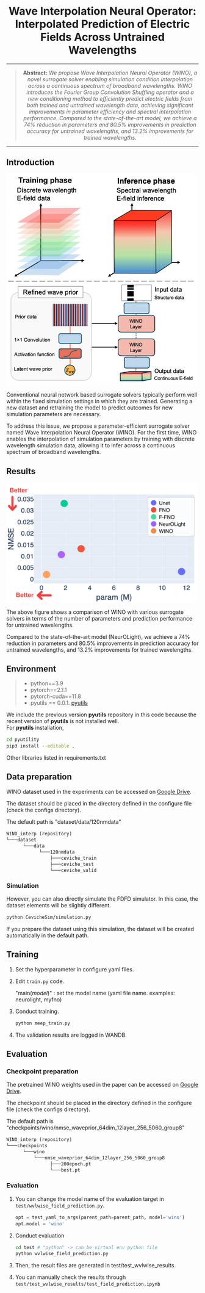 <div align="center">
<h1> Wave Interpolation Neural Operator: Interpolated Prediction of Electric Fields Across Untrained Wavelengths </h1>

<hr />

> **Abstract:** *We propose Wave Interpolation Neural Operator (WINO), a novel surrogate solver enabling simulation condition interpolation across a continuous spectrum of broadband wavelengths. WINO introduces the Fourier Group Convolution Shuffling operator and a new conditioning method to efficiently predict electric fields from both trained and untrained wavelength data, achieving significant improvements in parameter efficiency and spectral interpolation performance. Compared to the state-of-the-art model, we achieve a 74% reduction in parameters and 80.5% improvements in prediction accuracy for untrained wavelengths, and 13.2% improvements for trained wavelengths.* 
<hr />
</div>

## Introduction


<img src="figures/Fig1.png" width="500"/>

Conventional neural network based surrogate solvers typically perform well within the fixed simulation settings in which they are trained.
Generating a new dataset and retraining the model to predict outcomes for new simulation parameters
are necessary.

To address this issue, we propose a parameter-efficient surrogate solver named Wave Interpolation Neural Operator (WINO). For the first time, WINO enables the interpolation of simulation parameters by training with discrete wavelength simulation data, allowing it to infer across a continuous spectrum of broadband wavelengths.

## Results
<img src="figures/SupFig.png" width="500"/>

The above figure shows a comparison of WINO with various surrogate solvers in terms of the number of parameters and prediction performance for untrained wavelengths.

Compared to the state-of-the-art model (NeurOLight), we achieve a $74\%$ reduction in parameters and $80.5\%$ improvements in prediction accuracy for untrained wavelengths, and $13.2\%$ improvements for trained wavelengths.

## Environment

>- python==3.9
>- pytorch==2.1.1
>- pytorch-cuda==11.8
>- pyutils == 0.0.1. [pyutils](https://github.com/JeremieMelo/pyutility)

We include the previous version **pyutils** repository in this code because the recent version of **pyutils** is not installed well.  
For **pyutils** installation,
```bash
cd pyutility
pip3 install --editable .
```




Other libraries listed in requirements.txt


## Data preparation
WINO dataset used in the experiments can be accessed on [Google Drive](https://drive.google.com/drive/folders/1XtZV9mEScLZlqLjuU-Udur4bktvj9ZNC?usp=sharing).

The dataset should be placed in the directory defined in the configure file (check the configs directory).

The default path is "dataset/data/120nmdata"

```
WINO_interp (repository)
└───dataset
      └───data
            └───120nmdata
                ├───ceviche_train
                ├───ceviche_test
                └───ceviche_valid
```


### Simulation
However, you can also directly simulate the FDFD simulator. In this case, the dataset elements will be slightly different.

```bash
python CevicheSim/simulation.py
```
If you prepare the dataset using this simulation, the dataset will be created automatically in the default path.


## Training
1. Set the hyperparameter in configure yaml files.
2. Edit `train.py` code.

    "main(_model_)" : set the model name (yaml file name. examples: neurolight, myfno)
3. Conduct training.
    ```bash
    python meep_train.py
    ```
4. The validation results are logged in WANDB.





## Evaluation

### Checkpoint preparation

The pretrained WINO weights used in the paper can be accessed on [Google Drive](https://drive.google.com/file/d/1q6EYvwEC1bPmFMDf_JSXWOXer3eP41Bv/view?usp=drive_link).

The checkpoint should be placed in the directory defined in the configure file (check the configs directory).

The default path is "checkpoints/wino/nmse_waveprior_64dim_12layer_256_5060_group8"


```
WINO_interp (repository)
└───checkpoints
      └───wino
          └───nmse_waveprior_64dim_12layer_256_5060_group8
                ├───200epoch.pt
                └───best.pt
```
### Evaluation
1. You can change the model name of the evaluation target in `test/wvlwise_field_prediction.py`.

    ```python
    opt = test_yaml_to_args(parent_path=parent_path, model='wino')
    opt.model = 'wino'
    ```
2. Conduct evaluation
    ```bash
    cd test # "python" -> can be virtual env python file
    python wvlwise_field_prediction.py
    ```
3. Then, the result files are generated in test/test_wvlwise_results.
4. You can manually check the results through `test/test_wvlwise_results/test_field_prediction.ipynb`
